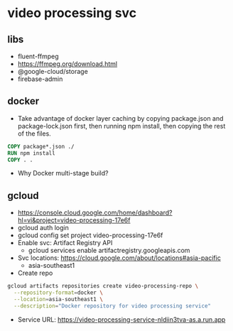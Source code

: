 # video processing svc

## libs
- fluent-ffmpeg
- https://ffmpeg.org/download.html
- @google-cloud/storage
- firebase-admin

## docker
- Take advantage of docker layer caching by copying package.json and package-lock.json first, then running npm install, then copying the rest of the files.
```Dockerfile
COPY package*.json ./
RUN npm install
COPY . .
```

- Why Docker multi-stage build?

## gcloud
- https://console.cloud.google.com/home/dashboard?hl=vi&project=video-processing-17e6f
- gcloud auth login
- gcloud config set project video-processing-17e6f
- Enable svc: Artifact Registry API
  - gcloud services enable artifactregistry.googleapis.com
- Svc locations: https://cloud.google.com/about/locations#asia-pacific
  - asia-southeast1
- Create repo
```bash
gcloud artifacts repositories create video-processing-repo \
  --repository-format=docker \
  --location=asia-southeast1 \
  --description="Docker repository for video processing service"
```
- Service URL: https://video-processing-service-nldiin3tva-as.a.run.app